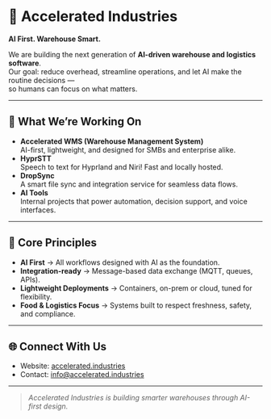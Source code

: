 # 🚀 Accelerated Industries

**AI First. Warehouse Smart.**

We are building the next generation of **AI-driven warehouse and logistics software**.  
Our goal: reduce overhead, streamline operations, and let AI make the routine decisions —  
so humans can focus on what matters.

---

## 🌟 What We’re Working On
- **Accelerated WMS (Warehouse Management System)**  
  AI-first, lightweight, and designed for SMBs and enterprise alike.
- **HyprSTT**  
  Speech to text for Hyprland and Niri! Fast and locally hosted. 
- **DropSync**  
  A smart file sync and integration service for seamless data flows.
- **AI Tools**  
  Internal projects that power automation, decision support, and voice interfaces.

---

## 🧩 Core Principles
- **AI First** → All workflows designed with AI as the foundation.  
- **Integration-ready** → Message-based data exchange (MQTT, queues, APIs).  
- **Lightweight Deployments** → Containers, on-prem or cloud, tuned for flexibility.  
- **Food & Logistics Focus** → Systems built to respect freshness, safety, and compliance.

---

## 🌐 Connect With Us
- Website: [accelerated.industries](https://accelerated.industries)  
- Contact: [info@accelerated.industries](mailto:info@accelerated.industries)  

---

> *Accelerated Industries is building smarter warehouses through AI-first design.*
